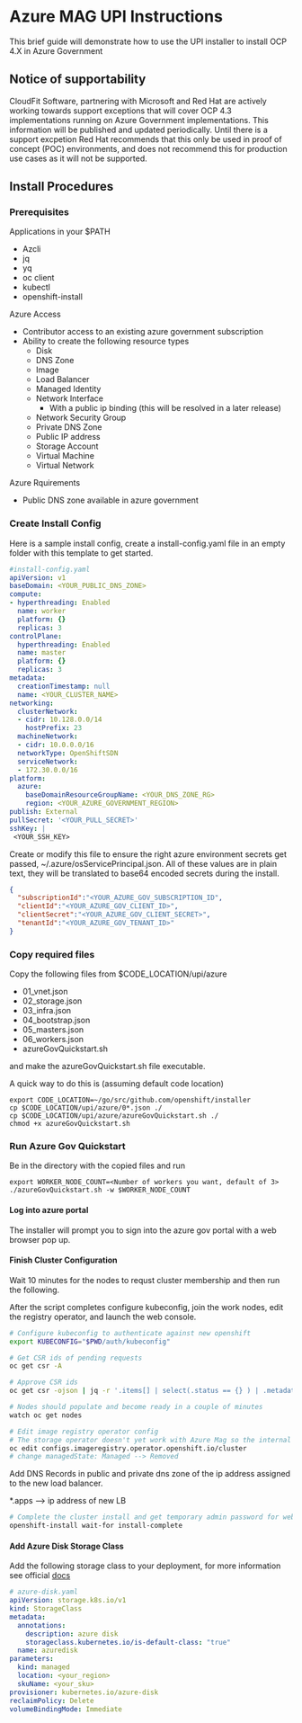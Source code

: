 # Azure MAG UPI Instructions

This brief guide will demonstrate how to use the UPI installer to install OCP 4.X in Azure Government

## Notice of supportability

CloudFit Software, partnering with Microsoft and Red Hat are actively working towards support exceptions that will cover OCP 4.3 implementations running on Azure Government implementations.  This information will be published and updated periodically.
Until there is a support excpetion Red Hat recommends that this only be used in proof of concept (POC) environments, and does not recommend this for production use cases as it will not be supported.

## Install Procedures

### Prerequisites

Applications in your $PATH
- Azcli
- jq
- yq
- oc client
- kubectl
- openshift-install

Azure Access
- Contributor access to an existing azure government subscription
- Ability to create the following resource types
  - Disk
  - DNS Zone
  - Image
  - Load Balancer
  - Managed Identity
  - Network Interface
    - With a public ip binding (this will be resolved in a later release)
  - Network Security Group
  - Private DNS Zone
  - Public IP address
  - Storage Account
  - Virtual Machine
  - Virtual Network

Azure Rquirements
- Public DNS zone available in azure government

### Create Install Config

Here is a sample install config, create a install-config.yaml file in an empty folder with this template to get started.

```yaml
#install-config.yaml
apiVersion: v1
baseDomain: <YOUR_PUBLIC_DNS_ZONE>
compute:
- hyperthreading: Enabled
  name: worker
  platform: {}
  replicas: 3
controlPlane:
  hyperthreading: Enabled
  name: master
  platform: {}
  replicas: 3
metadata:
  creationTimestamp: null
  name: <YOUR_CLUSTER_NAME>
networking:
  clusterNetwork:
  - cidr: 10.128.0.0/14
    hostPrefix: 23
  machineNetwork:
  - cidr: 10.0.0.0/16
  networkType: OpenShiftSDN
  serviceNetwork:
  - 172.30.0.0/16
platform:
  azure:
    baseDomainResourceGroupName: <YOUR_DNS_ZONE_RG>
    region: <YOUR_AZURE_GOVERNMENT_REGION>
publish: External
pullSecret: '<YOUR_PULL_SECRET>'
sshKey: |
 <YOUR_SSH_KEY>
```

Create or modify this file to ensure the right azure environment secrets get passed, ~/.azure/osServicePrincipal.json. All of these values are in plain text, they will be translated to base64 encoded secrets during the install.

```json
{
  "subscriptionId":"<YOUR_AZURE_GOV_SUBSCRIPTION_ID",
  "clientId":"<YOUR_AZURE_GOV_CLIENT_ID>",
  "clientSecret":"<YOUR_AZURE_GOV_CLIENT_SECRET>",
  "tenantId":"<YOUR_AZURE_GOV_TENANT_ID>"
}
```


### Copy required files

Copy the following files from $CODE_LOCATION/upi/azure

- 01_vnet.json
- 02_storage.json
- 03_infra.json
- 04_bootstrap.json
- 05_masters.json
- 06_workers.json
- azureGovQuickstart.sh

and make the azureGovQuickstart.sh file executable.

A quick way to do this is (assuming default code location)
```shell
export CODE_LOCATION=~/go/src/github.com/openshift/installer
cp $CODE_LOCATION/upi/azure/0*.json ./
cp $CODE_LOCATION/upi/azure/azureGovQuickstart.sh ./
chmod +x azureGovQuickstart.sh
```

### Run Azure Gov Quickstart

Be in the directory with the copied files and run
```shell
export WORKER_NODE_COUNT=<Number of workers you want, default of 3>
./azureGovQuickstart.sh -w $WORKER_NODE_COUNT
```

#### Log into azure portal
The installer will prompt you to sign into the azure gov portal with a web browser pop up.

#### Finish Cluster Configuration

Wait 10 minutes for the nodes to requst cluster membership and then run the following.

After the script completes configure kubeconfig, join the work nodes, edit the registry operator, and launch the web console.

```bash
# Configure kubeconfig to authenticate against new openshift
export KUBECONFIG="$PWD/auth/kubeconfig"

# Get CSR ids of pending requests
oc get csr -A

# Approve CSR ids
oc get csr -ojson | jq -r '.items[] | select(.status == {} ) | .metadata.name' | xargs oc adm certificate approve

# Nodes should populate and become ready in a couple of minutes
watch oc get nodes

# Edit image registry operator config
# The storage operator doesn't yet work with Azure Mag so the internal registry has to be disabled
oc edit configs.imageregistry.operator.openshift.io/cluster
# change managedState: Managed --> Removed
```

Add DNS Records in public and private dns zone of the ip address assigned to the new load balancer. 

*.apps --> ip address of new LB

```bash
# Complete the cluster install and get temporary admin password for web console
openshift-install wait-for install-complete
```

#### Add Azure Disk Storage Class 

Add the following storage class to your deployment, for more information see official [docs](https://kubernetes.io/docs/concepts/storage/storage-classes/#azure-disk-storage-class)

```yaml
# azure-disk.yaml
apiVersion: storage.k8s.io/v1
kind: StorageClass
metadata:
  annotations:
    description: azure disk
    storageclass.kubernetes.io/is-default-class: "true"
  name: azuredisk
parameters:
  kind: managed
  location: <your_region>
  skuName: <your_sku>
provisioner: kubernetes.io/azure-disk
reclaimPolicy: Delete
volumeBindingMode: Immediate
```